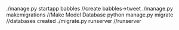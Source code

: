  ./manage.py startapp babbles   //create babbles->tweet
 ./manage.py makemigrations     //Make Model Database
 python manage.py migrate       //databases created
 ./migrate.py runserver   //runserver